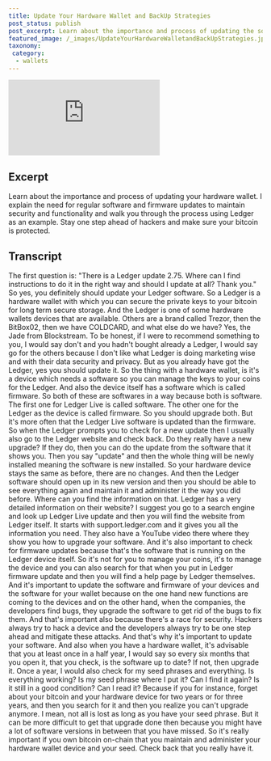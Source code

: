 ```yaml
---
title: Update Your Hardware Wallet and BackUp Strategies
post_status: publish
post_excerpt: Learn about the importance and process of updating the software of your hardware wallet.
featured_image: /_images/UpdateYourHardwareWalletandBackUpStrategies.jpg
taxonomy:
 category:
  - wallets
---
```


<iframe src="https://player.vimeo.com/video/1020825979?badge=0&amp;autopause=0&amp;player_id=0&amp;app_id=58479" frameborder="0" allow="autoplay; fullscreen; picture-in-picture; clipboard-write; encrypted-media" title="Update Your Hardware Wallet and BackUp Strategies"></iframe>

<div style="margin-bottom:30px;"></div>

## Excerpt

Learn about the importance and process of updating your hardware wallet. I explain the need for regular software and firmware updates to maintain security and functionality and walk you through the process using Ledger as an example. Stay one step ahead of hackers and make sure your bitcoin is protected.

## Transcript

The first question is: "There is a Ledger update 2.75. Where can I find instructions to do it in the right way and should I update at all? Thank you." So yes, you definitely should update your Ledger software. So a Ledger is a hardware wallet with which you can secure the private keys to your bitcoin for long term secure storage. And the Ledger is one of some hardware wallets devices that are available. Others are a brand called Trezor, then the BitBox02, then we have COLDCARD, and what else do we have? Yes, the Jade from Blockstream. To be honest, if I were to recommend something to you, I would say don't and you hadn't bought already a Ledger, I would say go for the others because I don't like what Ledger is doing marketing wise and with their data security and privacy. But as you already have got the Ledger, yes you should update it. So the thing with a hardware wallet, is it's a device which needs a software so you can manage the keys to your coins for the Ledger. And also the device itself has a software which is called firmware. So both of these are softwares in a way because both is software. The first one for Ledger Live is called software. The other one for the Ledger as the device is called firmware. So you should upgrade both. But it's more often that the Ledger Live software is updated than the firmware. So when the Ledger prompts you to check for a new update then I usually also go to the Ledger website and check back. Do they really have a new upgrade? If they do, then you can do the update from the software that it shows you. Then you say "update" and then the whole thing will be newly installed meaning the software is new installed. So your hardware device stays the same as before, there are no changes. And then the Ledger software should open up in its new version and then you should be able to see everything again and maintain it and administer it the way you did before. Where can you find the information on that. Ledger has a very detailed information on their website? I suggest you go to a search engine and look up Ledger Live update and then you will find the website from Ledger itself. It starts with support.ledger.com and it gives you all the information you need. They also have a YouTube video there where they show you how to upgrade your software. And it's also important to check for firmware updates because that's the software that is running on the Ledger device itself. So it's not for you to manage your coins, it's to manage the device and you can also search for that when you put in Ledger firmware update and then you will find a help page by Ledger themselves. And it's important to update the software and firmware of your devices and the software for your wallet because on the one hand new functions are coming to the devices and on the other hand, when the companies, the developers find bugs, they upgrade the software to get rid of the bugs to fix them. And that's important also because there's a race for security. Hackers always try to hack a device and the developers always try to be one step ahead and mitigate these attacks. And that's why it's important to update your software. And also when you have a hardware wallet, it's advisable that you at least once in a half year, I would say so every six months that you open it, that you check, is the software up to date? If not, then upgrade it. Once a year, I would also check for my seed phrases and everything. Is everything working? Is my seed phrase where I put it? Can I find it again? Is it still in a good condition? Can I read it? Because if you for instance, forget about your bitcoin and your hardware device for two years or for three years, and then you search for it and then you realize you can't upgrade anymore. I mean, not all is lost as long as you have your seed phrase. But it can be more difficult to get that upgrade done then because you might have a lot of software versions in between that you have missed. So it's really important if you own bitcoin on-chain that you maintain and administer your hardware wallet device and your seed. Check back that you really have it.